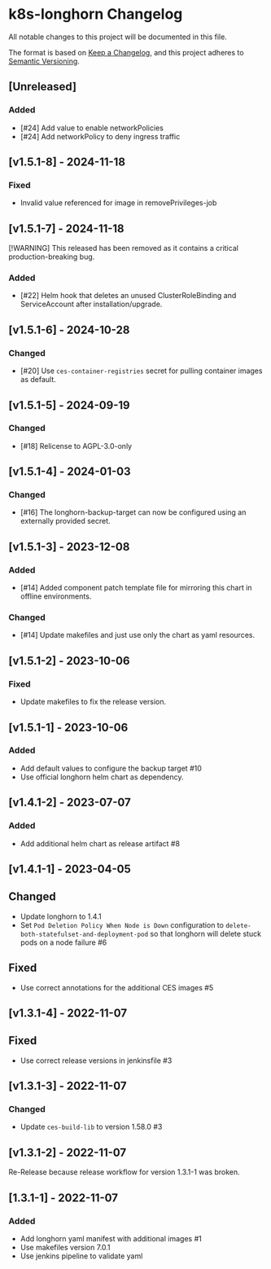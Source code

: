 # k8s-longhorn Changelog
All notable changes to this project will be documented in this file.

The format is based on [Keep a Changelog](https://keepachangelog.com/en/1.0.0/),
and this project adheres to [Semantic Versioning](https://semver.org/spec/v2.0.0.html).

## [Unreleased]
### Added
- [#24] Add value to enable networkPolicies
- [#24] Add networkPolicy to deny ingress traffic

## [v1.5.1-8] - 2024-11-18
### Fixed
- Invalid value referenced for image in removePrivileges-job

## [v1.5.1-7] - 2024-11-18

[!WARNING]
This released has been removed as it contains a critical production-breaking bug.

### Added
- [#22] Helm hook that deletes an unused ClusterRoleBinding and ServiceAccount after installation/upgrade.

## [v1.5.1-6] - 2024-10-28
### Changed
- [#20] Use `ces-container-registries` secret for pulling container images as default.

## [v1.5.1-5] - 2024-09-19
### Changed
- [#18] Relicense to AGPL-3.0-only

## [v1.5.1-4] - 2024-01-03
### Changed
- [#16] The longhorn-backup-target can now be configured using an externally provided secret.

## [v1.5.1-3] - 2023-12-08
### Added
- [#14] Added component patch template file for mirroring this chart in offline environments.

### Changed
- [#14] Update makefiles and just use only the chart as yaml resources.

## [v1.5.1-2] - 2023-10-06
### Fixed
- Update makefiles to fix the release version.

## [v1.5.1-1] - 2023-10-06
### Added
- Add default values to configure the backup target #10
- Use official longhorn helm chart as dependency.

## [v1.4.1-2] - 2023-07-07
### Added
- Add additional helm chart as release artifact #8

## [v1.4.1-1] - 2023-04-05
## Changed
- Update longhorn to 1.4.1
- Set `Pod Deletion Policy When Node is Down` configuration to `delete-both-statefulset-and-deployment-pod`
  so that longhorn will delete stuck pods on a node failure #6

## Fixed
- Use correct annotations for the additional CES images #5

## [v1.3.1-4] - 2022-11-07
## Fixed
- Use correct release versions in jenkinsfile #3

## [v1.3.1-3] - 2022-11-07
### Changed
- Update `ces-build-lib` to version 1.58.0 #3

## [v1.3.1-2] - 2022-11-07
Re-Release because release workflow for version 1.3.1-1 was broken.

## [1.3.1-1] - 2022-11-07
### Added
- Add longhorn yaml manifest with additional images #1
- Use makefiles version 7.0.1
- Use jenkins pipeline to validate yaml



